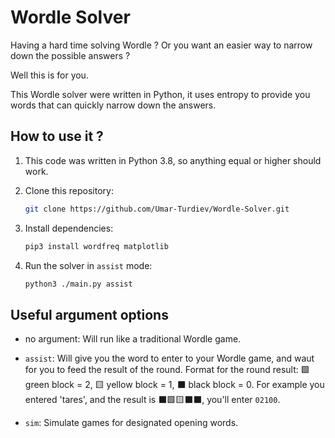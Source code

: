 # Wordle Solver

Having a hard time solving Wordle ? Or you want an easier way to narrow down the possible answers ?

Well this is for you.

This Wordle solver were written in Python, it uses entropy to provide you words that can quickly narrow down the answers.

## How to use it ?

1. This code was written in Python 3.8, so anything equal or higher should work.

1. Clone this repository:

    ```sh
    git clone https://github.com/Umar-Turdiev/Wordle-Solver.git
    ```

1. Install dependencies:

    ```sh
    pip3 install wordfreq matplotlib
    ```

1. Run the solver in `assist` mode:

    ```sh
    python3 ./main.py assist
    ```

## Useful argument options

* no argument: Will run like a traditional Wordle game.

* `assist`: Will give you the word to enter to your Wordle game, and waut for you to feed the result of the round. Format for the round result: 🟩 green block = 2, 🟨 yellow block = 1, ⬛️ black block = 0. For example you entered 'tares', and the result is ⬛️🟩🟨⬛️⬛️, you'll enter `02100`.

* `sim`: Simulate games for designated opening words.
